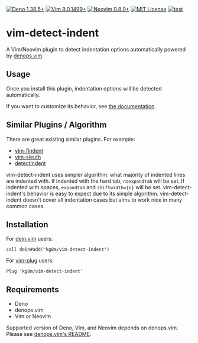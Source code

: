 [![Deno 1.38.5+](https://img.shields.io/badge/Deno-Support%201.38.5-yellowgreen.svg?logo=deno)](https://github.com/denoland/deno/tree/v1.38.5)
[![Vim 9.0.1499+](https://img.shields.io/badge/Vim-Support%209.0.1499%2B-yellowgreen.svg?logo=vim)](https://github.com/vim/vim/tree/v9.0.1499)
[![Neovim 0.8.0+](https://img.shields.io/badge/Neovim-Support%200.8.0-yellowgreen.svg?logo=neovim&logoColor=white)](https://github.com/neovim/neovim/tree/v0.8.0)
[![MIT License](https://img.shields.io/badge/license-MIT-blue.svg)](LICENSE)
[![test](https://github.com/kg8m/vim-detect-indent/actions/workflows/checks.yml/badge.svg)](https://github.com/kg8m/vim-detect-indent/actions/workflows/checks.yml)

# vim-detect-indent

A Vim/Neovim plugin to detect indentation options automatically powered by
[denops.vim](https://github.com/vim-denops/denops.vim).

## Usage

Once you install this plugin, indentation options will be detected
automatically.

If you want to customize its behavior, see
[the documentation](doc/vim-detect-indent.txt).

## Similar Plugins / Algorithm

There are great existing similar plugins. For example:

- [vim-findent](https://github.com/lambdalisue/vim-findent)
- [vim-sleuth](https://github.com/tpope/vim-sleuth)
- [detectindent](https://github.com/ciaranm/detectindent)

vim-detect-indent uses simpler algorithm: what majority of indented lines are
indented with. If indented with the hard tab, `noexpandtab` will be set. If
indented with spaces, `expandtab` and `shiftwidth={n}` will be set.
vim-detect-indent's behavior is easy to expect due to its simple algorithm.
vim-detect-indent doesn't cover all indentation cases but aims to work nice in
many common cases.

## Installation

For [dein.vim](https://github.com/Shougo/dein.vim) users:

```vim
call dein#add("kg8m/vim-detect-indent")
```

For [vim-plug](https://github.com/junegunn/vim-plug) users:

```vim
Plug 'kg8m/vim-detect-indent'
```

## Requirements

- Deno
- denops.vim
- Vim or Neovim

Supported version of Deno, Vim, and Neovim depends on denops.vim. Please see
[denops.vim's README](https://github.com/vim-denops/denops.vim#readme).

